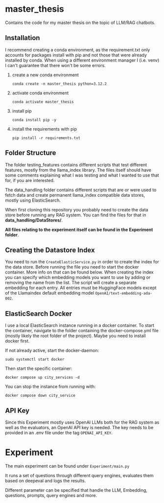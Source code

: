 # master_thesis

Contains the code for my master thesis on the topic of LLM/RAG chatbots.

## Installation

I recommend creating a conda environment, as the requirement.txt only accounts for packages install with pip and not those that were already installed by conda. When using a different environment manager I (i.e. venv) I can't guarantee that there won't be some errors.

1. create a new conda  environment
   
   ```shell
   conda create -n master_thesis python=3.12.2
   ```

2. activate conda environment
   
   ```shell
   conda activate master_thesis
   ```

3. install pip
   
   ```shell
   conda install pip -y
   ```

4. install the requirements with pip
   
   ```shell
   pip install -r requirements.txt
   ```
   
   

## Folder Structure

The folder testing_features contains different scripts that test different features, mostly from the llama_index library. The files itself should have some comments explaining what I was testing and what I wanted to use that for, if you are interested.

The data_handling folder contains different scripts that are or were used to fetch data and create permanent llama_index compatible data stores, mostly using ElasticSearch.

When first cloning this repository you probably need to create the data store before running any RAG system. You can find the files for that in **data_handling/DataStores/**.

**All files relating to the experiment itself can be found in the Experiment folder**.

## Creating the Datastore Index

You need to run the ``CreateElasticService.py`` in order to create the index for the data store. Before running the file you need to start the docker container. More info on that can be found below.
When creating the index you can specify which embedding models you want to use by adding or removing the name from the list. The script will create a separate embedding for each entry. All entries must be HuggingFace models except of the Llamaindex default embedding model ``OpenAI/text-embedding-ada-002``.

## ElasticSearch Docker

I use a local ElasticSearch instance running in a docker container. To start the container, navigate to the folder containing the docker-compose.yml file (mostly likely the root folder of the project). Maybe you need to install docker first.

If not already active, start the docker-daemon:

```shell
sudo systemctl start docker
```

Then start the specific container:

```shell
docker compose up city_services -d
```

You can stop the instance from running with:

```shell
docker compose down city_service
```

## API Key

Since this Experiment mostly uses OpenAI LLMs both for the RAG system as well as the evaluators, an OpenAI API key is needed.
The key needs to be provided in an .env file under the tag ``OPENAI_API_KEY``.



# Experiment

The main experiment can be found under `Experiment/main.py`

It runs a set of questions through different query engines, evaluates them based on deepeval and logs the results.

Different parameter can be specified that handle the LLM, Embedding, questions, prompts, query engines and more.
